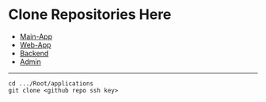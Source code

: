 # Clone Repositories Here

- [Main-App](https://github.com/Immpression-Dev-Team/Main-App)
- [Web-App](https://github.com/Immpression-Dev-Team/web-app)
- [Backend](https://github.com/Immpression-Dev-Team/Backend)
- [Admin](https://github.com/Immpression-Dev-Team/admin)

---

```
cd .../Root/applications
git clone <github repo ssh key>
```
